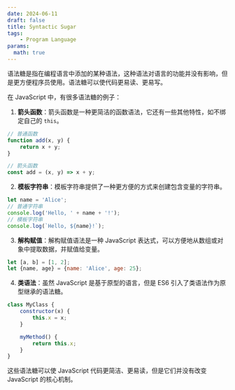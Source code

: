 ```yaml
---
date: 2024-06-11
draft: false
title: Syntactic Sugar
tags: 
    - Program Language
params:
  math: true
---
```



语法糖是指在编程语言中添加的某种语法，这种语法对语言的功能并没有影响，但是更方便程序员使用。语法糖可以使代码更易读、更易写。

在 JavaScript 中，有很多语法糖的例子：

1. **箭头函数**：箭头函数是一种更简洁的函数语法，它还有一些其他特性，如不绑定自己的 `this`。

```javascript
// 普通函数
function add(x, y) {
    return x + y;
}

// 箭头函数
const add = (x, y) => x + y;
```

2. **模板字符串**：模板字符串提供了一种更方便的方式来创建包含变量的字符串。

```javascript
let name = 'Alice';
// 普通字符串
console.log('Hello, ' + name + '!');
// 模板字符串
console.log(`Hello, ${name}!`);
```

3. **解构赋值**：解构赋值语法是一种 JavaScript 表达式，可以方便地从数组或对象中提取数据，并赋值给变量。

```javascript
let [a, b] = [1, 2];
let {name, age} = {name: 'Alice', age: 25};
```

4. **类语法**：虽然 JavaScript 是基于原型的语言，但是 ES6 引入了类语法作为原型继承的语法糖。

```javascript
class MyClass {
    constructor(x) {
        this.x = x;
    }

    myMethod() {
        return this.x;
    }
}
```

这些语法糖可以使 JavaScript 代码更简洁、更易读，但是它们并没有改变 JavaScript 的核心机制。